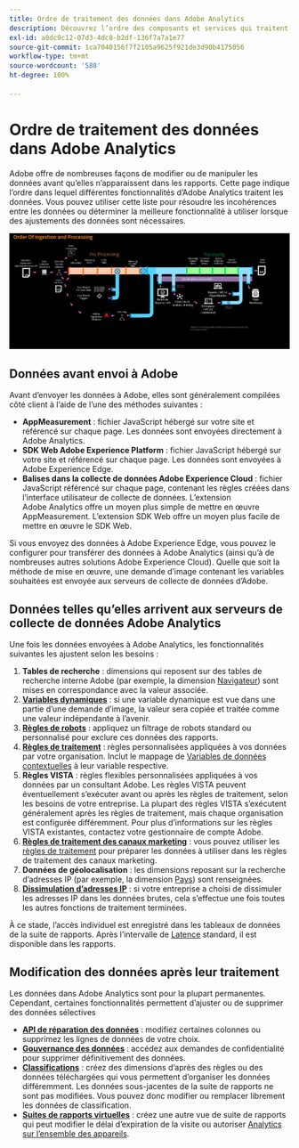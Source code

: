 ```yaml
---
title: Ordre de traitement des données dans Adobe Analytics
description: Découvrez l’ordre des composants et services qui traitent les données dans Adobe Analytics.
exl-id: a8dc9c12-07d3-4dc8-b2df-136f7a7a1e77
source-git-commit: 1ca7040156f7f2105a9625f921de3d90b4175056
workflow-type: tm+mt
source-wordcount: '588'
ht-degree: 100%

---
```


# Ordre de traitement des données dans Adobe Analytics

Adobe offre de nombreuses façons de modifier ou de manipuler les données avant qu’elles n’apparaissent dans les rapports. Cette page indique l’ordre dans lequel différentes fonctionnalités d’Adobe Analytics traitent les données. Vous pouvez utiliser cette liste pour résoudre les incohérences entre les données ou déterminer la meilleure fonctionnalité à utiliser lorsque des ajustements des données sont nécessaires.

![Ordre de traitement](assets/processing-order.png)

## Données avant envoi à Adobe

Avant d’envoyer les données à Adobe, elles sont généralement compilées côté client à l’aide de l’une des méthodes suivantes :

* **AppMeasurement** : fichier JavaScript hébergé sur votre site et référencé sur chaque page. Les données sont envoyées directement à Adobe Analytics.
* **SDK Web Adobe Experience Platform** : fichier JavaScript hébergé sur votre site et référencé sur chaque page. Les données sont envoyées à Adobe Experience Edge.
* **Balises dans la collecte de données Adobe Experience Cloud** : fichier JavaScript référencé sur chaque page, contenant les règles créées dans l’interface utilisateur de collecte de données. L’extension Adobe Analytics offre un moyen plus simple de mettre en œuvre AppMeasurement. L’extension SDK Web offre un moyen plus facile de mettre en œuvre le SDK Web.

Si vous envoyez des données à Adobe Experience Edge, vous pouvez le configurer pour transférer des données à Adobe Analytics (ainsi qu’à de nombreuses autres solutions Adobe Experience Cloud). Quelle que soit la méthode de mise en œuvre, une demande d’image contenant les variables souhaitées est envoyée aux serveurs de collecte de données d’Adobe.

## Données telles qu’elles arrivent aux serveurs de collecte de données Adobe Analytics

Une fois les données envoyées à Adobe Analytics, les fonctionnalités suivantes les ajustent selon les besoins :

1. **Tables de recherche** : dimensions qui reposent sur des tables de recherche interne Adobe (par exemple, la dimension [Navigateur](/help/components/dimensions/browser.md)) sont mises en correspondance avec la valeur associée.
2. [**Variables dynamiques**](/help/implement/vars/page-vars/dynamic-variables.md) : si une variable dynamique est vue dans une partie d’une demande d’image, la valeur sera copiée et traitée comme une valeur indépendante à l’avenir.
3. [**Règles de robots**](/help/admin/admin/c-manage-report-suites/c-edit-report-suites/general/bot-removal/bot-rules.md) : appliquez un filtrage de robots standard ou personnalisé pour exclure ces données des rapports.
4. [**Règles de traitement**](/help/admin/admin/c-manage-report-suites/c-edit-report-suites/general/c-processing-rules/processing-rules.md) : règles personnalisées appliquées à vos données par votre organisation. Inclut le mappage de [Variables de données contextuelles](/help/implement/vars/page-vars/contextdata.md) à leur variable respective.
5. **Règles VISTA** : règles flexibles personnalisées appliquées à vos données par un consultant Adobe. Les règles VISTA peuvent éventuellement s’exécuter avant ou après les règles de traitement, selon les besoins de votre entreprise. La plupart des règles VISTA s’exécutent généralement après les règles de traitement, mais chaque organisation est configurée différemment. Pour plus d’informations sur les règles VISTA existantes, contactez votre gestionnaire de compte Adobe.
6. [**Règles de traitement des canaux marketing**](/help/admin/admin/c-manage-report-suites/c-edit-report-suites/marketing-channels/c-rules.md) : vous pouvez utiliser les [règles de traitement](/help/admin/admin/c-manage-report-suites/c-edit-report-suites/general/c-processing-rules/processing-rules.md) pour préparer les données à utiliser dans les règles de traitement des canaux marketing.
7. **Données de géolocalisation** : les dimensions reposant sur la recherche d’adresses IP (par exemple, la dimension [Pays](/help/components/dimensions/countries.md)) sont renseignées.
8. [**Dissimulation d’adresses IP**](/help/admin/admin/c-manage-report-suites/c-edit-report-suites/general/general-acct-settings-admin.md) : si votre entreprise a choisi de dissimuler les adresses IP dans les données brutes, cela s’effectue une fois toutes les autres fonctions de traitement terminées.

À ce stade, l’accès individuel est enregistré dans les tableaux de données de la suite de rapports. Après l’intervalle de [Latence](latency.md) standard, il est disponible dans les rapports.

## Modification des données après leur traitement

Les données dans Adobe Analytics sont pour la plupart permanentes. Cependant, certaines fonctionnalités permettent d’ajuster ou de supprimer des données sélectives 

* [**API de réparation des données**](https://developer.adobe.com/analytics-apis/docs/2.0/guides/endpoints/data-repair/) : modifiez certaines colonnes ou supprimez les lignes de données de votre choix.
* [**Gouvernance des données**](/help/technotes/c-data-governance/an-gdpr-workflow.md) : accédez aux demandes de confidentialité pour supprimer définitivement des données.
* [**Classifications**](/help/components/classifications/c-classifications.md) : créez des dimensions d’après des règles ou des données téléchargées qui vous permettent d’organiser les données différemment. Les données sous-jacentes de la suite de rapports ne sont pas modifiées. Vous pouvez donc modifier ou remplacer librement les données de classification.
* [**Suites de rapports virtuelles**](/help/components/vrs/vrs-about.md) : créez une autre vue de suite de rapports qui peut modifier le délai d’expiration de la visite ou autoriser [Analytics sur l’ensemble des appareils](/help/components/cda/overview.md).
